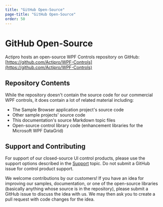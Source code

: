 ```yaml
---
title: "GitHub Open-Source"
page-title: "GitHub Open-Source"
order: 50
---
```

# GitHub Open-Source

Actipro hosts an open-source WPF Controls repository on GitHub: [https://github.com/Actipro/WPF-Controls](https://github.com/Actipro/WPF-Controls)

## Repository Contents

While the repository doesn't contain the source code for our commercial WPF controls, it does contain a lot of related material including:

- The Sample Browser application project's source code
- Other sample projects' source code
- This documentation's source Markdown topic files
- Open-source control library code (enhancement libraries for the Microsoft WPF DataGrid)

## Support and Contributing

For support of our closed-source UI control products, please use the support options described in the [Support](support.md) topic.  Do not submit a GitHub issue for control product support.

We welcome contributions by our customers!  If you have an idea for improving our samples, documentation, or one of the open-source libraries (basically anything whose source is in the repository), please submit a GitHub issue to discuss the idea with us.  We may then ask you to create a pull request with code changes for the idea.

